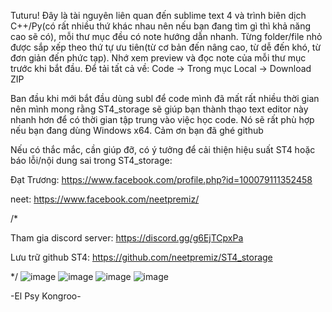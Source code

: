 Tuturu! Đây là tài nguyên liên quan đến sublime text 4 và trình biên dịch C++/Py(có rất nhiều thứ khác nhau nên nếu bạn đang tìm gì thì khả năng cao sẽ có), mỗi thư mục đều có note hướng dẫn nhanh. Từng folder/file nhỏ được sắp xếp theo thứ tự ưu tiên(từ cơ bản đến nâng cao, từ dễ đến khó, từ đơn giản đến phức tạp). Nhớ xem preview và đọc note của mỗi thư mục trước khi bắt đầu. Để tải tất cả về: Code -> Trong mục Local -> Download ZIP


Ban đầu khi mới bắt đầu dùng subl để code mình đã mất rất nhiều thời gian nên mình mong rằng ST4_storage sẽ giúp bạn thành thạo text editor này nhanh hơn để có thời gian tập trung vào việc học code. Nó sẽ rất phù hợp nếu bạn đang dùng Windows x64. Cảm ơn bạn đã ghé github


Nếu có thắc mắc, cần giúp đỡ, có ý tưởng để cải thiện hiệu suất ST4 hoặc báo lỗi/nội dung sai trong ST4_storage: 

Đạt Trương: https://www.facebook.com/profile.php?id=100079111352458

neet: https://www.facebook.com/neetpremiz/

    
/*


Tham gia discord server: https://discord.gg/g6EjTCpxPa


Lưu trữ github ST4: https://github.com/neetpremiz/ST4_storage


*/
![image](https://github.com/neetpremiz/ST4_storage/assets/116280555/ea795f7a-08b6-4765-8abf-26c8fe4cd046)
![image](https://github.com/neetpremiz/ST4_storage/assets/116280555/9cced395-ffe7-497d-be5f-136eaeb4319f)
![image](https://github.com/neetpremiz/ST4_storage/assets/116280555/164108ef-8cbc-4f9e-85f2-af0a40202689)
![image](https://github.com/neetpremiz/ST4_storage/assets/116280555/cec5a4c9-890e-4eba-821a-695f3c6f8bea)

-El Psy Kongroo-
